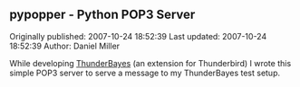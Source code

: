 ## pypopper - Python POP3 Server

Originally published: 2007-10-24 18:52:39
Last updated: 2007-10-24 18:52:39
Author: Daniel Miller

While developing <a href="http://pieces.openpolitics.com/thunderbayes/">ThunderBayes</a> (an extension for Thunderbird) I wrote this simple POP3 server to serve a message to my ThunderBayes test setup.